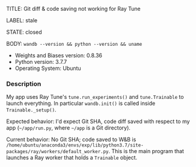 TITLE:
Git diff & code saving not working for Ray Tune

LABEL:
stale

STATE:
closed

BODY:
`wandb --version && python --version && uname`

* Weights and Biases version: 0.8.36
* Python version: 3.7.7
* Operating System: Ubuntu

### Description

My app uses Ray Tune's `tune.run_experiments()` and `tune.Trainable` to launch everything.  In particular `wandb.init()` is called inside `Trainable._setup()`.  

Expected behavior: I'd expect Git SHA, code diff saved with respect to my app (`~/app/run.py`, where `~/app` is a Git directory).

Current behavior: No Git SHA; code saved to W&B is `/home/ubuntu/anaconda3/envs/exp/lib/python3.7/site-packages/ray/workers/default_worker.py`.  This is the main program that launches a Ray worker that holds a `Trainable` object.


